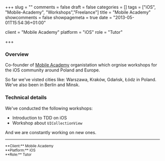+++
slug = ""
comments = false
draft = false
categories = []
tags = ["iOS", "Mobile-Academy", "Workshops","Freelance"]
title = "Mobile Academy"
showcomments = false
showpagemeta = true
date = "2013-05-01T15:54:36+01:00"

client = "Mobile Academy"
platform = "iOS"
role = "Tutor"

+++

### Overview

Co-founder of [Mobile Academy](http://mobile-academy.io) organistation which orgnise workshops for the iOS community around Poland and Europe. 

So far we've visted cities like: Warszawa, Kraków, Gdańsk, Łódz in Poland. We've also been in Berlin and Minsk.

### Technical details

We've conducted the following workshops:
- Introduction to TDD on iOS
- Workshop about `UICollectionView`

And we are constantly working on new ones.

---
<sup>
**Client:**	Mobile Academy</br>
**Platform:**	iOS</br>
**Role:**		Tutor
</sup>